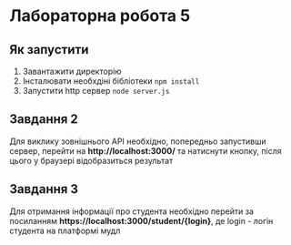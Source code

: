 # Лабораторна робота 5

## Як запустити

1. Завантажити директорію
2. Інсталювати необхдіні бібліотеки
   `npm install`
3. Запустити http сервер
   `node server.js`

## Завдання 2

Для виклику зовнішнього API необхідно, попередньо запустивши сервер, перейти на
**http://localhost:3000/** та натиснути кнопку, після цього у браузері відобразиться результат

## Завдання 3

Для отримання інформації про студента необхідно перейти за посиланням **https://localhost:3000/student/{login}**, де login - логін студента на платформі мудл

